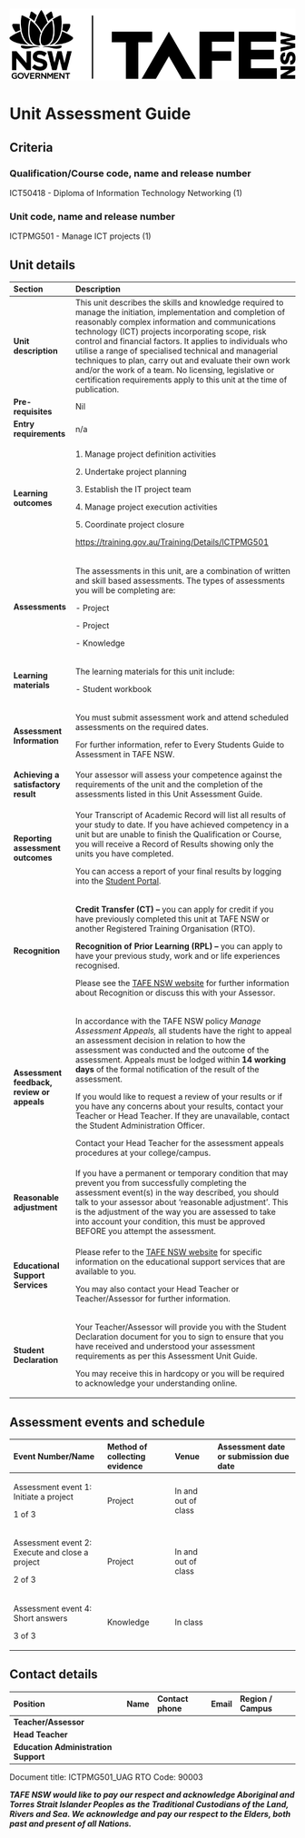 ﻿`	`![NSW Government: TAFE NSW](logo.png) 
# Unit Assessment Guide
## **Criteria**
### **Qualification/Course code, name and release number**
ICT50418 - Diploma of Information Technology Networking (1)

### **Unit code, name and release number**
ICTPMG501 - Manage ICT projects (1)

## **Unit details**

|**Section**|**Description**|
| :- | :- |
|**Unit description**|This unit describes the skills and knowledge required to manage the initiation, implementation and completion of reasonably complex information and communications technology (ICT) projects incorporating scope, risk control and financial factors. It applies to individuals who utilise a range of specialised technical and managerial techniques to plan, carry out and evaluate their own work and/or the work of a team. No licensing, legislative or certification requirements apply to this unit at the time of publication.|
|**Pre-requisites**|Nil|
|**Entry requirements**|n/a|
|**Learning outcomes**|<p>1. Manage project definition activities</p><p>2. Undertake project planning</p><p>3. Establish the IT project team</p><p>4. Manage project execution activities</p><p>5. Coordinate project closure</p><p><https://training.gov.au/Training/Details/ICTPMG501></p>|
|**Assessments**|<p>The assessments in this unit, are a combination of written and skill based assessments.   The types of assessments you will be completing are:</p><p>- Project</p><p>- Project</p><p>- Knowledge</p>|
|**Learning materials**|<p>The learning materials for this unit include:</p><p>- Student workbook</p>|
|**Assessment Information**|<p>You must submit assessment work and attend scheduled assessments on the required dates.</p><p>For further information, refer to Every Students Guide to Assessment in TAFE NSW.</p>|
|**Achieving a satisfactory result**|Your assessor will assess your competence against the requirements of the unit and the completion of the assessments listed in this Unit Assessment Guide.|
|**Reporting assessment outcomes**|<p>Your Transcript of Academic Record will list all results of your study to date. If you have achieved competency in a unit but are unable to finish the Qualification or Course, you will receive a Record of Results showing only the units you have completed.</p><p>You can access a report of your final results by logging into the [Student Portal](https://my.tafensw.edu.au/).</p>|
|**Recognition**|<p>**Credit Transfer (CT) –** you can apply for credit if you have previously completed this unit at TAFE NSW or another Registered Training Organisation (RTO).</p><p>**Recognition of Prior Learning (RPL) –** you can apply to have your previous study, work and or life experiences recognised. </p><p>Please see the [TAFE NSW website](https://www.tafensw.edu.au/enrol/recognition-credit-transfers) for further information about Recognition or discuss this with your Assessor.</p>|
|**Assessment feedback, review or appeals**|<p>In accordance with the TAFE NSW policy *Manage Assessment Appeals,* all students have the right to appeal an assessment decision in relation to how the assessment was conducted and the outcome of the assessment. Appeals must be lodged within **14 working days** of the formal notification of the result of the assessment. </p><p>If you would like to request a review of your results or if you have any concerns about your results, contact your Teacher or Head Teacher.  If they are unavailable, contact the Student Administration Officer.</p><p>Contact your Head Teacher for the assessment appeals procedures at your college/campus.</p>|
|**Reasonable adjustment**|If you have a permanent or temporary condition that may prevent you from successfully completing the assessment event(s) in the way described, you should talk to your assessor about ‘reasonable adjustment’. This is the adjustment of the way you are assessed to take into account your condition, this must be approved BEFORE you attempt the assessment.|
|**Educational Support Services**|<p>Please refer to the [TAFE NSW website](https://www.tafensw.edu.au/student-services) for specific information on the educational support services that are available to you. </p><p>You may also contact your Head Teacher or Teacher/Assessor for further information.</p>|
|**Student Declaration**|<p>Your Teacher/Assessor will provide you with the Student Declaration document for you to sign to ensure that you have received and understood your assessment requirements as per this Assessment Unit Guide.</p><p>You may receive this in hardcopy or you will be required to acknowledge your understanding online.</p>|
## **Assessment events and schedule**

|**Event Number/Name**|**Method of collecting evidence**|**Venue**|**Assessment date or submission due date**|
| :- | :- | :- | :- |
|<p>Assessment event 1: Initiate a project</p><p>1 of 3</p>|Project|In and out of class||
|<p>Assessment event 2: Execute and close a project</p><p>2 of 3</p>|Project|In and out of class||
|<p>Assessment event 4: Short answers</p><p>3 of 3</p>|Knowledge|In class||
##

## **Contact details**

|**Position**|**Name**|**Contact phone**|**Email**|**Region / Campus**|
| :- | :- | :- | :- | :- |
|**Teacher/Assessor**|||||
|**Head Teacher**|||||
|**Education Administration Support**|||||

Document title: ICTPMG501_UAG
RTO Code:  90003

***TAFE NSW would like to pay our respect and acknowledge Aboriginal and Torres Strait Islander Peoples as the Traditional Custodians of the Land, Rivers and Sea. We acknowledge and pay our respect to the Elders, both past and present of all Nations.***
